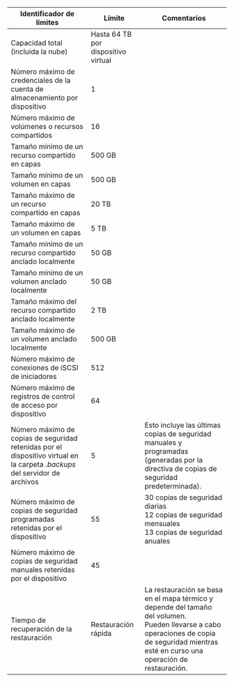 
| **Identificador de límites** | **Límite** | **Comentarios** |
|-----------------------------------------------------------------------------------------------|---------------|------------------------------------------------------------------------------------------------------------------------------------------------------------------|
| Capacidad total (incluida la nube) | Hasta 64 TB por dispositivo virtual |
| Número máximo de credenciales de la cuenta de almacenamiento por dispositivo | 1 | |
| Número máximo de volúmenes o recursos compartidos | 16 | |
| Tamaño mínimo de un recurso compartido en capas | 500 GB | |
| Tamaño mínimo de un volumen en capas | 500 GB | |
| Tamaño máximo de un recurso compartido en capas | 20 TB | |
| Tamaño máximo de un volumen en capas | 5 TB | |
| Tamaño mínimo de un recurso compartido anclado localmente | 50 GB | |
| Tamaño mínimo de un volumen anclado localmente | 50 GB | |
| Tamaño máximo del recurso compartido anclado localmente | 2 TB | |
| Tamaño máximo de un volumen anclado localmente | 500 GB | |
| Número máximo de conexiones de iSCSI de iniciadores | 512 | |
| Número máximo de registros de control de acceso por dispositivo | 64 | |
| Número máximo de copias de seguridad retenidas por el dispositivo virtual en la carpeta *.backups* del servidor de archivos | 5 | Esto incluye las últimas copias de seguridad manuales y programadas (generadas por la directiva de copias de seguridad predeterminada). |
| Número máximo de copias de seguridad programadas retenidas por el dispositivo | 55 | 30 copias de seguridad diarias<br>12 copias de seguridad mensuales<br>13 copias de seguridad anuales |
| Número máximo de copias de seguridad manuales retenidas por el dispositivo | 45 | |
| Tiempo de recuperación de la restauración | Restauración rápida | La restauración se basa en el mapa térmico y depende del tamaño del volumen. <br>Pueden llevarse a cabo operaciones de copia de seguridad mientras esté en curso una operación de restauración. |

<!---HONumber=AcomDC_0713_2016-->
